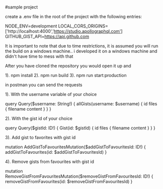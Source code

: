#sample project

create a .env file in the root of the project with the following entries:

NODE_ENV=development
LOCAL_CORS_ORIGINS=['http://localhost:4000','https://studio.apollographql.com']
GITHUB_GIST_API=https://api.github.com

It is important to note that due to time restrictions, it is assumed you will
run the build on a windows machine.. i developed it on a windows machine and
didn't have time to mess with that

After you have cloned the repository you would open it up and

1). npm install
2). npm run build
3). npm run start:production

in postman you can send the requests

1). With the username variable of your choice

query Query($username: String!) {
  allGists(username: $username) {
    id
    files {
      filename
      content
    }
  }
}

2). With the gist id of your choice

query Query($gistId: ID!) {
  Gist(id: $gistId) {
      id
    files {
      filename
    content
    }
  }
}

3). Add gist to favorites with gist id

mutation AddGistToFavouritesMutation($addGistToFavouritesId: ID!) {
  addGistToFavourites(id: $addGistToFavouritesId) 
}

4). Remove gists from favourites with gist id

mutation RemoveGistFromFavouritesMutation($removeGistFromFavouritesId: ID!) {
  removeGistFromFavourites(id: $removeGistFromFavouritesId) 
}




